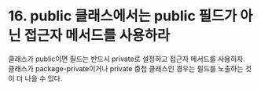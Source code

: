 # 16. public 클래스에서는 public 필드가 아닌 접근자 메서드를 사용하라

클래스가 public이면 필드는 반드시 private로 설정하고 접근자 메서드를 사용하자.  
클래스가 package-private이거나 private 중첩 클래스인 경우는 필드를 노출하는 것이 더 나을 수 있다.